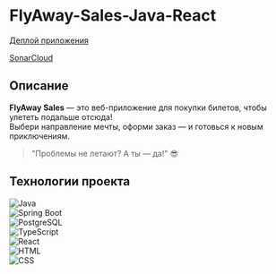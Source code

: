 # FlyAway-Sales-Java-React

[Деплой приложения](https://your-deploy-link.com)

[SonarCloud](https://sonarcloud.io/dashboard?id=FlyAway-Sales-Java-React)

## Описание
**FlyAway Sales** — это веб-приложение для покупки билетов, чтобы улететь подальше отсюда!  
Выбери направление мечты, оформи заказ — и готовься к новым приключениям.  
> "Проблемы не летают? А ты — да!" 😎

## Технологии проекта

![Java](https://img.shields.io/badge/Java-ED8B00?style=for-the-badge&logo=java&logoColor=white)  
![Spring Boot](https://img.shields.io/badge/Spring_Boot-6DB33F?style=for-the-badge&logo=spring&logoColor=white)  
![PostgreSQL](https://img.shields.io/badge/PostgreSQL-336791?style=for-the-badge&logo=postgresql&logoColor=white)  
![TypeScript](https://img.shields.io/badge/TypeScript-007ACC?style=for-the-badge&logo=typescript&logoColor=white)  
![React](https://img.shields.io/badge/React-61DAFB?style=for-the-badge&logo=react&logoColor=black)  
![HTML](https://img.shields.io/badge/HTML-E34F26?style=for-the-badge&logo=html5&logoColor=white)  
![CSS](https://img.shields.io/badge/CSS-1572B6?style=for-the-badge&logo=css3&logoColor=white)
